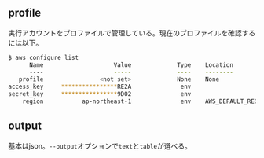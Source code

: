 profile
----

実行アカウントをプロファイルで管理している。現在のプロファイルを確認するには以下。

```bash
$ aws configure list
      Name                    Value             Type    Location
      ----                    -----             ----    --------
   profile                <not set>             None    None
access_key     ****************RE2A              env
secret_key     ****************9DO2              env
    region           ap-northeast-1              env    AWS_DEFAULT_REGION
```

output
----

基本はjson。`--output`オプションで`text`と`table`が選べる。